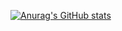 [![Anurag's GitHub stats](https://github-readme-stats.vercel.app/api?username=dimitur2204)](https://github.com/anuraghazra/github-readme-stats&theme=dark)
